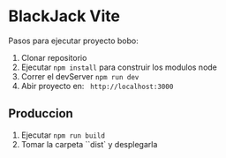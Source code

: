 # BlackJack Vite

Pasos para ejecutar proyecto bobo:

1. Clonar repositorio
2. Ejecutar `npm install` para construir los modulos node
3. Correr el devServer `npm run dev`
4. Abir proyecto en: ` http://localhost:3000`

## Produccion

1. Ejecutar `npm run build`
2. Tomar la carpeta ``dist` y desplegarla
